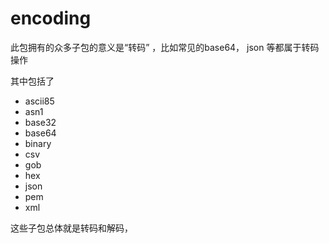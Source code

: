 # encoding

此包拥有的众多子包的意义是“转码” ，比如常见的base64， json 等都属于转码操作

其中包括了

- ascii85
- asn1
- base32
- base64
- binary
- csv
- gob
- hex
- json
- pem
- xml

这些子包总体就是转码和解码，